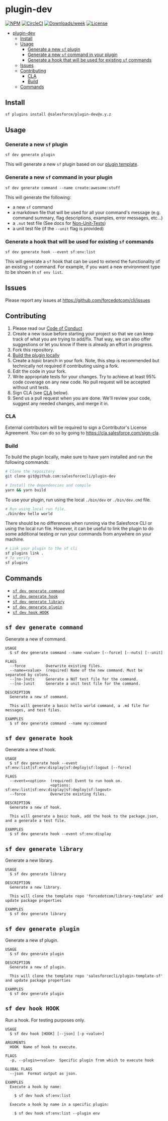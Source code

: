# plugin-dev

[![NPM](https://img.shields.io/npm/v/@salesforce/plugin-dev.svg?label=@salesforce/plugin-dev)](https://www.npmjs.com/package/@salesforce/plugin-dev) [![CircleCI](https://circleci.com/gh/salesforcecli/plugin-dev/tree/main.svg?style=shield)](https://circleci.com/gh/salesforcecli/plugin-dev/tree/main) [![Downloads/week](https://img.shields.io/npm/dw/@salesforce/plugin-dev.svg)](https://npmjs.org/package/@salesforce/plugin-dev) [![License](https://img.shields.io/badge/License-BSD%203--Clause-brightgreen.svg)](https://raw.githubusercontent.com/salesforcecli/plugin-dev/main/LICENSE.txt)

- [plugin-dev](#plugin-dev)
  - [Install](#install)
  - [Usage](#usage)
    - [Generate a new `sf` plugin](#generate-a-new-sf-plugin)
    - [Generate a new `sf` command in your plugin](#generate-a-new-sf-command-in-your-plugin)
    - [Generate a hook that will be used for existing `sf` commands](#generate-a-hook-that-will-be-used-for-existing-sf-commands)
  - [Issues](#issues)
  - [Contributing](#contributing)
    - [CLA](#cla)
    - [Build](#build)
  - [Commands](#commands)

## Install

```bash
sf plugins install @salesforce/plugin-dev@x.y.z
```

## Usage

### Generate a new `sf` plugin

```
sf dev generate plugin
```

This will generate a new `sf` plugin based on our [plugin template](https://github.com/salesforcecli/plugin-template-sf).

### Generate a new `sf` command in your plugin

```
sf dev generate command --name create:awesome:stuff
```

This will generate the following:

- a new `sf` command
- a markdown file that will be used for all your command's message (e.g. command summary, flag descriptions, examples, error messages, etc...)
- a `.nut` test file (See docs for [Non-Unit-Tests](https://github.com/salesforcecli/cli-plugins-testkit#description))
- a unit test file (if the `--unit` flag is provided)

### Generate a hook that will be used for existing `sf` commands

```
sf dev generate hook --event sf:env:list
```

This will generate a `sf` hook that can be used to extend the functionality of an existing `sf` command. For example, if you want a new environment type to be shown in `sf env list`.

## Issues

Please report any issues at https://github.com/forcedotcom/cli/issues

## Contributing

1. Please read our [Code of Conduct](CODE_OF_CONDUCT.md)
2. Create a new issue before starting your project so that we can keep track of
   what you are trying to add/fix. That way, we can also offer suggestions or
   let you know if there is already an effort in progress.
3. Fork this repository.
4. [Build the plugin locally](#build)
5. Create a _topic_ branch in your fork. Note, this step is recommended but technically not required if contributing using a fork.
6. Edit the code in your fork.
7. Write appropriate tests for your changes. Try to achieve at least 95% code coverage on any new code. No pull request will be accepted without unit tests.
8. Sign CLA (see [CLA](#cla) below).
9. Send us a pull request when you are done. We'll review your code, suggest any needed changes, and merge it in.

### CLA

External contributors will be required to sign a Contributor's License
Agreement. You can do so by going to https://cla.salesforce.com/sign-cla.

### Build

To build the plugin locally, make sure to have yarn installed and run the following commands:

```bash
# Clone the repository
git clone git@github.com:salesforcecli/plugin-dev

# Install the dependencies and compile
yarn && yarn build
```

To use your plugin, run using the local `./bin/dev` or `./bin/dev.cmd` file.

```bash
# Run using local run file.
./bin/dev hello world
```

There should be no differences when running via the Salesforce CLI or using the local run file. However, it can be useful to link the plugin to do some additional testing or run your commands from anywhere on your machine.

```bash
# Link your plugin to the sf cli
sf plugins link .
# To verify
sf plugins
```

## Commands

<!-- commands -->
* [`sf dev generate command`](#sf-dev-generate-command)
* [`sf dev generate hook`](#sf-dev-generate-hook)
* [`sf dev generate library`](#sf-dev-generate-library)
* [`sf dev generate plugin`](#sf-dev-generate-plugin)
* [`sf dev hook HOOK`](#sf-dev-hook-hook)

## `sf dev generate command`

Generate a new sf command.

```
USAGE
  $ sf dev generate command --name <value> [--force] [--nuts] [--unit]

FLAGS
  --force         Overwrite existing files.
  --name=<value>  (required) Name of the new command. Must be separated by colons.
  --[no-]nuts     Generate a NUT test file for the command.
  --[no-]unit     Generate a unit test file for the command.

DESCRIPTION
  Generate a new sf command.

  This will generate a basic hello world command, a .md file for messages, and test files.

EXAMPLES
  $ sf dev generate command --name my:command
```

## `sf dev generate hook`

Generate a new sf hook.

```
USAGE
  $ sf dev generate hook --event sf:env:list|sf:env:display|sf:deploy|sf:logout [--force]

FLAGS
  --event=<option>  (required) Event to run hook on.
                    <options: sf:env:list|sf:env:display|sf:deploy|sf:logout>
  --force           Overwrite existing files.

DESCRIPTION
  Generate a new sf hook.

  This will generate a basic hook, add the hook to the package.json, and a generate a test file.

EXAMPLES
  $ sf dev generate hook --event sf:env:display
```

## `sf dev generate library`

Generate a new library.

```
USAGE
  $ sf dev generate library

DESCRIPTION
  Generate a new library.

  This will clone the template repo 'forcedotcom/library-template' and update package properties

EXAMPLES
  $ sf dev generate library
```

## `sf dev generate plugin`

Generate a new sf plugin.

```
USAGE
  $ sf dev generate plugin

DESCRIPTION
  Generate a new sf plugin.

  This will clone the template repo 'salesforcecli/plugin-template-sf' and update package properties

EXAMPLES
  $ sf dev generate plugin
```

## `sf dev hook HOOK`

Run a hook. For testing purposes only.

```
USAGE
  $ sf dev hook [HOOK] [--json] [-p <value>]

ARGUMENTS
  HOOK  Name of hook to execute.

FLAGS
  -p, --plugin=<value>  Specific plugin from which to execute hook

GLOBAL FLAGS
  --json  Format output as json.

EXAMPLES
  Execute a hook by name:

    $ sf dev hook sf:env:list

  Execute a hook by name in a specific plugin:

    $ sf dev hook sf:env:list --plugin env
```
<!-- commandsstop -->

